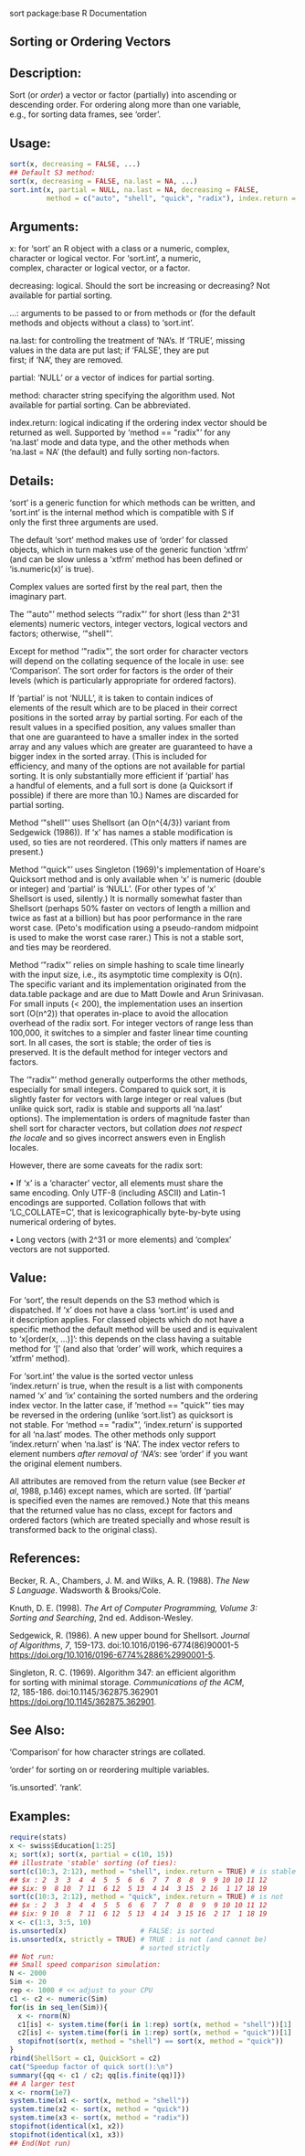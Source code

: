 sort                   package:base                    R Documentation  
  
## Sorting or Ordering Vectors  
  
## Description:  
  
Sort (or _order_) a vector or factor (partially) into ascending or  
descending order.  For ordering along more than one variable,  
e.g., for sorting data frames, see ‘order’.  
  
## Usage:  
```r  
sort(x, decreasing = FALSE, ...)  
## Default S3 method:  
sort(x, decreasing = FALSE, na.last = NA, ...)  
sort.int(x, partial = NULL, na.last = NA, decreasing = FALSE,  
         method = c("auto", "shell", "quick", "radix"), index.return = FALSE)  
```  
## Arguments:  
  
  x: for ‘sort’ an R object with a class or a numeric, complex,  
     character or logical vector.  For ‘sort.int’, a numeric,  
     complex, character or logical vector, or a factor.  
  
decreasing: logical.  Should the sort be increasing or decreasing?  Not  
     available for partial sorting.  
  
...: arguments to be passed to or from methods or (for the default  
     methods and objects without a class) to ‘sort.int’.  
  
 na.last: for controlling the treatment of ‘NA’s.  If ‘TRUE’, missing  
     values in the data are put last; if ‘FALSE’, they are put  
     first; if ‘NA’, they are removed.  
  
 partial: ‘NULL’ or a vector of indices for partial sorting.  
  
  method: character string specifying the algorithm used.  Not  
     available for partial sorting.  Can be abbreviated.  
  
index.return: logical indicating if the ordering index vector should be  
     returned as well. Supported by ‘method == "radix"’ for any  
     ‘na.last’ mode and data type, and the other methods when  
     ‘na.last = NA’ (the default) and fully sorting non-factors.  
  
## Details:  
  
‘sort’ is a generic function for which methods can be written, and  
‘sort.int’ is the internal method which is compatible with S if  
only the first three arguments are used.  
  
The default ‘sort’ method makes use of ‘order’ for classed  
objects, which in turn makes use of the generic function ‘xtfrm’  
(and can be slow unless a ‘xtfrm’ method has been defined or  
‘is.numeric(x)’ is true).  
  
Complex values are sorted first by the real part, then the  
imaginary part.  
  
The ‘"auto"’ method selects ‘"radix"’ for short (less than 2^31  
elements) numeric vectors, integer vectors, logical vectors and  
factors; otherwise, ‘"shell"’.  
  
Except for method ‘"radix"’, the sort order for character vectors  
will depend on the collating sequence of the locale in use: see  
‘Comparison’.  The sort order for factors is the order of their  
levels (which is particularly appropriate for ordered factors).  
  
If ‘partial’ is not ‘NULL’, it is taken to contain indices of  
elements of the result which are to be placed in their correct  
positions in the sorted array by partial sorting.  For each of the  
result values in a specified position, any values smaller than  
that one are guaranteed to have a smaller index in the sorted  
array and any values which are greater are guaranteed to have a  
bigger index in the sorted array.  (This is included for  
efficiency, and many of the options are not available for partial  
sorting.  It is only substantially more efficient if ‘partial’ has  
a handful of elements, and a full sort is done (a Quicksort if  
possible) if there are more than 10.)  Names are discarded for  
partial sorting.  
  
Method ‘"shell"’ uses Shellsort (an O(n^{4/3}) variant from  
Sedgewick (1986)).  If ‘x’ has names a stable modification is  
used, so ties are not reordered.  (This only matters if names are  
present.)  
  
Method ‘"quick"’ uses Singleton (1969)'s implementation of Hoare's  
Quicksort method and is only available when ‘x’ is numeric (double  
or integer) and ‘partial’ is ‘NULL’.  (For other types of ‘x’  
Shellsort is used, silently.)  It is normally somewhat faster than  
Shellsort (perhaps 50% faster on vectors of length a million and  
twice as fast at a billion) but has poor performance in the rare  
worst case.  (Peto's modification using a pseudo-random midpoint  
is used to make the worst case rarer.)  This is not a stable sort,  
and ties may be reordered.  
  
Method ‘"radix"’ relies on simple hashing to scale time linearly  
with the input size, i.e., its asymptotic time complexity is O(n).  
The specific variant and its implementation originated from the  
data.table package and are due to Matt Dowle and Arun Srinivasan.  
For small inputs (< 200), the implementation uses an insertion  
sort (O(n^2)) that operates in-place to avoid the allocation  
overhead of the radix sort. For integer vectors of range less than  
100,000, it switches to a simpler and faster linear time counting  
sort. In all cases, the sort is stable; the order of ties is  
preserved. It is the default method for integer vectors and  
factors.  
  
The ‘"radix"’ method generally outperforms the other methods,  
especially for small integers.  Compared to quick sort, it is  
slightly faster for vectors with large integer or real values (but  
unlike quick sort, radix is stable and supports all ‘na.last’  
options). The implementation is orders of magnitude faster than  
shell sort for character vectors, but collation _does not respect  
the locale_ and so gives incorrect answers even in English  
locales.  
  
However, there are some caveats for the radix sort:  
  
   • If ‘x’ is a ‘character’ vector, all elements must share the  
     same encoding.  Only UTF-8 (including ASCII) and Latin-1  
     encodings are supported.  Collation follows that with  
     ‘LC_COLLATE=C’, that is lexicographically byte-by-byte using  
     numerical ordering of bytes.  
  
   • Long vectors (with 2^31 or more elements) and ‘complex’  
     vectors are not supported.  
  
## Value:  
  
For ‘sort’, the result depends on the S3 method which is  
dispatched.  If ‘x’ does not have a class ‘sort.int’ is used and  
it description applies.  For classed objects which do not have a  
specific method the default method will be used and is equivalent  
to ‘x[order(x, ...)]’: this depends on the class having a suitable  
method for ‘[’ (and also that ‘order’ will work, which requires a  
‘xtfrm’ method).  
  
For ‘sort.int’ the value is the sorted vector unless  
‘index.return’ is true, when the result is a list with components  
named ‘x’ and ‘ix’ containing the sorted numbers and the ordering  
index vector.  In the latter case, if ‘method == "quick"’ ties may  
be reversed in the ordering (unlike ‘sort.list’) as quicksort is  
not stable.  For ‘method == "radix"’, ‘index.return’ is supported  
for all ‘na.last’ modes. The other methods only support  
‘index.return’ when ‘na.last’ is ‘NA’. The index vector refers to  
element numbers _after removal of ‘NA’s_: see ‘order’ if you want  
the original element numbers.  
  
All attributes are removed from the return value (see Becker _et  
al_, 1988, p.146) except names, which are sorted.  (If ‘partial’  
is specified even the names are removed.)  Note that this means  
that the returned value has no class, except for factors and  
ordered factors (which are treated specially and whose result is  
transformed back to the original class).  
  
## References:  
  
Becker, R. A., Chambers, J. M. and Wilks, A. R. (1988).  _The New  
S Language_.  Wadsworth & Brooks/Cole.  
  
Knuth, D. E. (1998).  _The Art of Computer Programming, Volume 3:  
Sorting and Searching_, 2nd ed.  Addison-Wesley.  
  
Sedgewick, R. (1986).  A new upper bound for Shellsort.  _Journal  
of Algorithms_, *7*, 159-173.  doi:10.1016/0196-6774(86)90001-5  
<https://doi.org/10.1016/0196-6774%2886%2990001-5>.  
  
Singleton, R. C. (1969).  Algorithm 347: an efficient algorithm  
for sorting with minimal storage.  _Communications of the ACM_,  
*12*, 185-186.  doi:10.1145/362875.362901  
<https://doi.org/10.1145/362875.362901>.  
  
## See Also:  
  
‘Comparison’ for how character strings are collated.  
  
‘order’ for sorting on or reordering multiple variables.  
  
‘is.unsorted’. ‘rank’.  
  
## Examples:  
```r  
require(stats)  
x <- swiss$Education[1:25]  
x; sort(x); sort(x, partial = c(10, 15))  
## illustrate 'stable' sorting (of ties):  
sort(c(10:3, 2:12), method = "shell", index.return = TRUE) # is stable  
## $x : 2  3  3  4  4  5  5  6  6  7  7  8  8  9  9 10 10 11 12  
## $ix: 9  8 10  7 11  6 12  5 13  4 14  3 15  2 16  1 17 18 19  
sort(c(10:3, 2:12), method = "quick", index.return = TRUE) # is not  
## $x : 2  3  3  4  4  5  5  6  6  7  7  8  8  9  9 10 10 11 12  
## $ix: 9 10  8  7 11  6 12  5 13  4 14  3 15 16  2 17  1 18 19  
x <- c(1:3, 3:5, 10)  
is.unsorted(x)                  # FALSE: is sorted  
is.unsorted(x, strictly = TRUE) # TRUE : is not (and cannot be)  
                                # sorted strictly  
## Not run:  
## Small speed comparison simulation:  
N <- 2000  
Sim <- 20  
rep <- 1000 # << adjust to your CPU  
c1 <- c2 <- numeric(Sim)  
for(is in seq_len(Sim)){  
  x <- rnorm(N)  
  c1[is] <- system.time(for(i in 1:rep) sort(x, method = "shell"))[1]  
  c2[is] <- system.time(for(i in 1:rep) sort(x, method = "quick"))[1]  
  stopifnot(sort(x, method = "shell") == sort(x, method = "quick"))  
}  
rbind(ShellSort = c1, QuickSort = c2)  
cat("Speedup factor of quick sort():\n")  
summary({qq <- c1 / c2; qq[is.finite(qq)]})  
## A larger test  
x <- rnorm(1e7)  
system.time(x1 <- sort(x, method = "shell"))  
system.time(x2 <- sort(x, method = "quick"))  
system.time(x3 <- sort(x, method = "radix"))  
stopifnot(identical(x1, x2))  
stopifnot(identical(x1, x3))  
## End(Not run)  
```